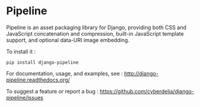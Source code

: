 Pipeline
========

Pipeline is an asset packaging library for Django, providing both CSS and JavaScript concatenation and compression, built-in JavaScript template support, and optional data-URI image embedding.

To install it :

    pip install django-pipeline


For documentation, usage, and examples, see :
http://django-pipeline.readthedocs.org/

To suggest a feature or report a bug :
https://github.com/cyberdelia/django-pipeline/issues
